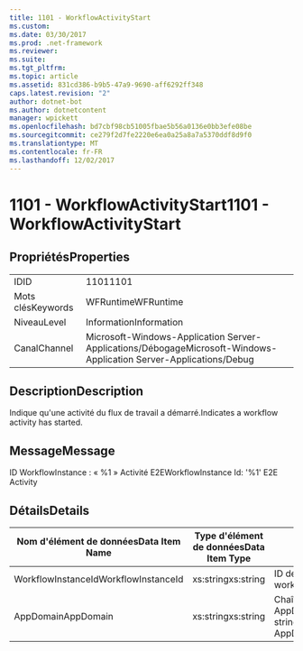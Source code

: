 ```yaml
---
title: 1101 - WorkflowActivityStart
ms.custom: 
ms.date: 03/30/2017
ms.prod: .net-framework
ms.reviewer: 
ms.suite: 
ms.tgt_pltfrm: 
ms.topic: article
ms.assetid: 831cd386-b9b5-47a9-9690-aff6292ff348
caps.latest.revision: "2"
author: dotnet-bot
ms.author: dotnetcontent
manager: wpickett
ms.openlocfilehash: bd7cbf98cb51005fbae5b56a0136e0bb3efe08be
ms.sourcegitcommit: ce279f2d7fe2220e6ea0a25a8a7a5370ddf8d9f0
ms.translationtype: MT
ms.contentlocale: fr-FR
ms.lasthandoff: 12/02/2017
---
```

# <a name="1101---workflowactivitystart"></a><span data-ttu-id="4940d-102">1101 - WorkflowActivityStart</span><span class="sxs-lookup"><span data-stu-id="4940d-102">1101 - WorkflowActivityStart</span></span>
## <a name="properties"></a><span data-ttu-id="4940d-103">Propriétés</span><span class="sxs-lookup"><span data-stu-id="4940d-103">Properties</span></span>  
  
|||  
|-|-|  
|<span data-ttu-id="4940d-104">ID</span><span class="sxs-lookup"><span data-stu-id="4940d-104">ID</span></span>|<span data-ttu-id="4940d-105">1101</span><span class="sxs-lookup"><span data-stu-id="4940d-105">1101</span></span>|  
|<span data-ttu-id="4940d-106">Mots clés</span><span class="sxs-lookup"><span data-stu-id="4940d-106">Keywords</span></span>|<span data-ttu-id="4940d-107">WFRuntime</span><span class="sxs-lookup"><span data-stu-id="4940d-107">WFRuntime</span></span>|  
|<span data-ttu-id="4940d-108">Niveau</span><span class="sxs-lookup"><span data-stu-id="4940d-108">Level</span></span>|<span data-ttu-id="4940d-109">Information</span><span class="sxs-lookup"><span data-stu-id="4940d-109">Information</span></span>|  
|<span data-ttu-id="4940d-110">Canal</span><span class="sxs-lookup"><span data-stu-id="4940d-110">Channel</span></span>|<span data-ttu-id="4940d-111">Microsoft-Windows-Application Server-Applications/Débogage</span><span class="sxs-lookup"><span data-stu-id="4940d-111">Microsoft-Windows-Application Server-Applications/Debug</span></span>|  
  
## <a name="description"></a><span data-ttu-id="4940d-112">Description</span><span class="sxs-lookup"><span data-stu-id="4940d-112">Description</span></span>  
 <span data-ttu-id="4940d-113">Indique qu'une activité du flux de travail a démarré.</span><span class="sxs-lookup"><span data-stu-id="4940d-113">Indicates a workflow activity has started.</span></span>  
  
## <a name="message"></a><span data-ttu-id="4940d-114">Message</span><span class="sxs-lookup"><span data-stu-id="4940d-114">Message</span></span>  
 <span data-ttu-id="4940d-115">ID WorkflowInstance : « %1 » Activité E2E</span><span class="sxs-lookup"><span data-stu-id="4940d-115">WorkflowInstance Id: '%1' E2E Activity</span></span>  
  
## <a name="details"></a><span data-ttu-id="4940d-116">Détails</span><span class="sxs-lookup"><span data-stu-id="4940d-116">Details</span></span>  
  
|<span data-ttu-id="4940d-117">Nom d'élément de données</span><span class="sxs-lookup"><span data-stu-id="4940d-117">Data Item Name</span></span>|<span data-ttu-id="4940d-118">Type d'élément de données</span><span class="sxs-lookup"><span data-stu-id="4940d-118">Data Item Type</span></span>|<span data-ttu-id="4940d-119">Description</span><span class="sxs-lookup"><span data-stu-id="4940d-119">Description</span></span>|  
|--------------------|--------------------|-----------------|  
|<span data-ttu-id="4940d-120">WorkflowInstanceId</span><span class="sxs-lookup"><span data-stu-id="4940d-120">WorkflowInstanceId</span></span>|<span data-ttu-id="4940d-121">xs:string</span><span class="sxs-lookup"><span data-stu-id="4940d-121">xs:string</span></span>|<span data-ttu-id="4940d-122">ID de l'instance de flux de travail.</span><span class="sxs-lookup"><span data-stu-id="4940d-122">The workflow instance id.</span></span>|  
|<span data-ttu-id="4940d-123">AppDomain</span><span class="sxs-lookup"><span data-stu-id="4940d-123">AppDomain</span></span>|<span data-ttu-id="4940d-124">xs:string</span><span class="sxs-lookup"><span data-stu-id="4940d-124">xs:string</span></span>|<span data-ttu-id="4940d-125">Chaîne retournée par AppDomain.CurrentDomain.FriendlyName.</span><span class="sxs-lookup"><span data-stu-id="4940d-125">The string returned by AppDomain.CurrentDomain.FriendlyName.</span></span>|
